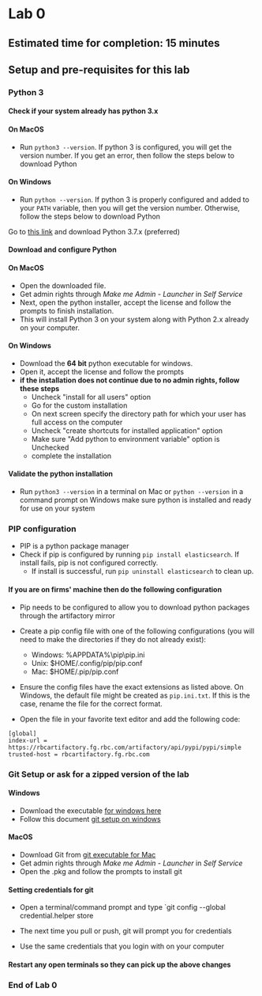 # Lab 0 
## Estimated time for completion: 15 minutes

## Setup and pre-requisites for this lab

### Python 3

#### Check if your system already has python 3.x

#### On MacOS
* Run `python3 --version`. If python 3 is configured, you will get the version number. If you get an error, then follow the steps below to download Python

#### On Windows
* Run `python --version`. If python 3 is properly configured and added to your `PATH` variable, then you will get the version number. Otherwise, follow the steps below to download Python

Go to [this link](https://www.python.org/downloads/) and download Python 3.7.x (preferred)

#### Download and configure Python

#### On MacOS
* Open the downloaded file. 
* Get admin rights through *Make me Admin - Launcher* in *Self Service*
* Next, open the python installer, accept the license and follow the prompts to finish installation. 
* This will install Python 3 on your system along with Python 2.x already on your computer.


#### On Windows
* Download the **64 bit** python executable for windows. 
* Open it, accept the license and follow the prompts
* **if the installation does not continue due to no admin rights, follow these steps**
    * Uncheck "install for all users" option
    * Go for the custom installation
    * On next screen specify the directory path for which your user has full access on the computer
    * Uncheck "create shortcuts for installed application" option
    * Make sure "Add python to environment variable" option is Unchecked
    * complete the installation
<!-- validate custom install on windows -->

#### Validate the python installation
* Run `python3 --version` in a terminal on Mac or `python --version` in a command prompt on Windows make sure python is installed and ready for use on your system     
        
    
### PIP configuration
* PIP is a python package manager
* Check if pip is configured by running `pip install elasticsearch`. If install fails, pip is not configured correctly.
    * If install is successful, run `pip uninstall elasticsearch` to clean up.
#### If you are on firms' machine then do the following configuration
* Pip needs to be configured to allow you to download python packages through the artifactory mirror
* Create a pip config file with one of the following configurations (you will need to make the directories if they do not already exist):
    * Windows:   %APPDATA%\pip\pip.ini
    * Unix: $HOME/.config/pip/pip.conf
    * Mac:  $HOME/.pip/pip.conf
* Ensure the config files have the exact extensions as listed above. On Windows, the default file might be created as `pip.ini.txt`. If this is the case, rename the file for the correct format.   


* Open the file in your favorite text editor and add the following code:
```
[global]
index-url = https://rbcartifactory.fg.rbc.com/artifactory/api/pypi/pypi/simple
trusted-host = rbcartifactory.fg.rbc.com 
```   




    
    
### Git Setup or ask for a zipped version of the lab

#### Windows
* Download the executable [for windows here](https://git-scm.com/download/win)
* Follow this document [git setup on windows](https://rbc-confluence.fg.rbc.com:8443/display/CPS/Installing+Git+Bash+On+Your+Local?preview=%2F38736323%2F38736322%2FInstalling+Git+Bash+On+Your+Local.docx)

#### MacOS
* Download Git from [git executable for Mac](https://git-scm.com/download/mac)
* Get admin rights through *Make me Admin - Launcher* in *Self Service*
* Open the .pkg and follow the prompts to install git

#### Setting credentials for git
* Open a terminal/command prompt and type `git config --global credential.helper store

* The next time you pull or push, git will prompt you for credentials
* Use the same credentials that you login with on your computer




#### Restart any open terminals so they can pick up the above changes

### End of Lab 0




